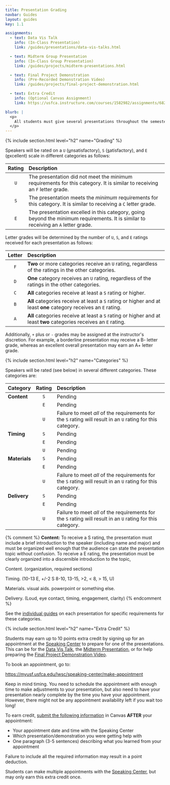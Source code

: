```yaml
---
title: Presentation Grading
navbar: Guides
layout: guides
key: 1.1

assignments:
  - text: Data Vis Talk
    info: (In-Class Presentation)
    link: /guides/presentations/data-vis-talks.html

  - text: Midterm Group Presentation
    info: (In-Class Group Presentation)
    link: /guides/projects/midterm-presentations.html

  - text: Final Project Demonstration
    info: (Pre-Recorded Demonstration Video)
    link: /guides/projects/final-project-demonstration.html

  - text: Extra Credit
    info: (Optional Canvas Assignment)
    link: https://usfca.instructure.com/courses/1582982/assignments/6823754

blurb: |
  <p>
    All students must give several presentations throughout the semester. This guide focuses on the general grading criteria for presentations. See the <a href="./">individual guides</a> on each presentation for <strong>speaker</strong> requirements.
  </p>
---
```


{% include section.html level="h2" name="Grading" %}

Speakers will be rated on a `U` (<u>u</u>nsatisfactory), `S` (<u>s</u>atisfactory), and `E` (<u>e</u>xcellent) scale in different categories as follows:

| Rating | Description |
|:------:|:------------|
| `U` | The presentation did not meet the minimum requirements for this category. It is similar to receiving an `F` letter grade. |
| `S` | The presentation meets the *minimum* requirements for this category. It is similar to receiving a `C` letter grade. |
| `E` | The presentation excelled in this category, going beyond the minimum requirements. It is similar to receiving an `A` letter grade. |

Letter grades will be determined by the number of `U`, `S`, and `E` ratings received for each presentation as follows:

| Letter | Description |
|:------:|:------------|
| `F` | **Two** or more categories receive an `U` rating, regardless of the ratings in the other categories. |
| `D` | **One** category receives an `U` rating, regardless of the ratings in the other categories. |
| `C` | **All** categories receive at least a `S` rating or higher. |
| `B` | **All** categories receive at least a `S` rating or higher and at least **one** category receives an `E` rating. |
| `A` | **All** categories receive at least a `S` rating or higher and at least **two** categories receives an `E` rating. |

Additionally, `+` plus or `-` grades may be assigned at the instructor's discretion. For example, a borderline presentation may receive a B- letter grade, whereas an excellent overall presentation may earn an A+ letter grade.

{% include section.html level="h2" name="Categories" %}

Speakers will be rated (see below) in several different categories. These categories are:

| Category | Rating | Description |
|:---------|:------:|:------------|
| **Content** | `S` | Pending |
|             | `E` | Pending |
|             | `U` | Failure to meet *all* of the requirements for the `S` rating will result in an `U` rating for this category. |
| **Timing** | `S` | Pending |
|            | `E` | Pending |
|            | `U` | Pending |
| **Materials** | `S` | Pending |
|               | `E` | Pending |
|               | `U` | Failure to meet *all* of the requirements for the `S` rating will result in an `U` rating for this category. |
| **Delivery** | `S` | Pending |
|              | `E` | Pending |
|              | `U` | Failure to meet *all* of the requirements for the `S` rating will result in an `U` rating for this category. |

{% comment %}
**Content:**  To receive a S rating, the presentation must include a brief introduction to the speaker (including name and major) and must be organized well enough that the audience can state the presentation topic without confusion. To receive a E rating, the presentation must be clearly organized into a discernible introduction to the topic,  

Content. (organization, required sections)

Timing. (10-13 E, +/-2 S 8-10, 13-15, >2, < 8, > 15, U)

Materials. visual aids. powerpoint or something else.

Delivery. (Loud, eye contact, timing, engagement, clarity)
{% endcomment %}

See the [individual guides](./) on each presentation for specific requirements for these categories.

{% include section.html level="h2" name="Extra Credit" %}

Students may earn up to 10 points extra credit by signing up for an appointment at the [Speaking Center](https://myusf.usfca.edu/lwsc/speaking-center/) to prepare for one of the presentations. This can be for the [Data Vis Talk](/guides/presentations/data-vis-talks.html), the [Midterm Presentation](/guides/projects/midterm-presentations.html), or for help preparing the [Final Project Demonstration Video](/guides/projects/final-project-demonstration.html).

To book an appointment, go to:

<https://myusf.usfca.edu/lwsc/speaking-center/make-appointment>

Keep in mind timing. You need to schedule the appointment with enough time to make adjustments to your presentation, but also need to have your presentation nearly complete by the time you have your appointment. However, there might not be any appointment availability left if you wait too long!

To earn credit, [submit the following information](https://usfca.instructure.com/courses/1582982/assignments/6823754) in Canvas **AFTER** your appointment:

  - Your appointment date and time with the Speaking Center
  - Which presentation/demonstration you were getting help with
  - One paragraph (3-5 sentences) describing what you learned from your appointment

Failure to include all the required information may result in a point deduction.

Students can make multiple appointments with the [Speaking Center](https://myusf.usfca.edu/lwsc/speaking-center/), but may only earn this extra credit once.
